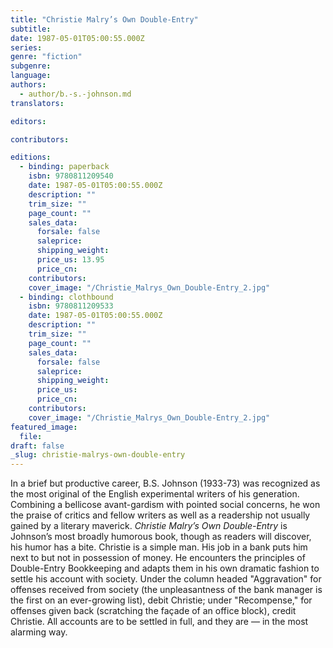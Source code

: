 ```yaml
---
title: "Christie Malry’s Own Double-Entry"
subtitle:
date: 1987-05-01T05:00:55.000Z
series:
genre: "fiction"
subgenre:
language:
authors:
  - author/b.-s.-johnson.md
translators:

editors:

contributors:

editions:
  - binding: paperback
    isbn: 9780811209540
    date: 1987-05-01T05:00:55.000Z
    description: ""
    trim_size: ""
    page_count: ""
    sales_data:
      forsale: false
      saleprice:
      shipping_weight:
      price_us: 13.95
      price_cn:
    contributors:
    cover_image: "/Christie_Malrys_Own_Double-Entry_2.jpg"
  - binding: clothbound
    isbn: 9780811209533
    date: 1987-05-01T05:00:55.000Z
    description: ""
    trim_size: ""
    page_count: ""
    sales_data:
      forsale: false
      saleprice:
      shipping_weight:
      price_us:
      price_cn:
    contributors:
    cover_image: "/Christie_Malrys_Own_Double-Entry_2.jpg"
featured_image:
  file:
draft: false
_slug: christie-malrys-own-double-entry
---
```


In a brief but productive career, B.S. Johnson (1933-73) was recognized as the most original of the English experimental writers of his generation. Combining a bellicose avant-gardism with pointed social concerns, he won the praise of critics and fellow writers as well as a readership not usually gained by a literary maverick. _Christie Malry’s Own Double-Entry_ is Johnson’s most broadly humorous book, though as readers will discover, his humor has a bite. Christie is a simple man. His job in a bank puts him next to but not in possession of money. He encounters the principles of Double-Entry Bookkeeping and adapts them in his own dramatic fashion to settle his account with society. Under the column headed "Aggravation" for offenses received from society (the unpleasantness of the bank manager is the first on an ever-growing list), debit Christie; under "Recompense," for offenses given back (scratching the façade of an office block), credit Christie. All accounts are to be settled in full, and they are — in the most alarming way.

